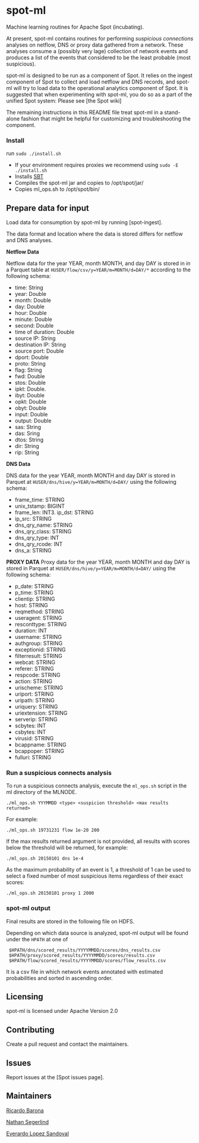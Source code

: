 # spot-ml

Machine learning routines for Apache Spot (incubating).

At present, spot-ml contains routines for performing *suspicious connections* analyses on netflow, DNS or proxy data gathered from a network. These
analyses consume a (possibly very lage) collection of network events and produces a list of the events that considered to be the least probable (most suspicious).

spot-ml is designed to be run as a component of Spot. It relies on the ingest component of Spot to collect and load
netflow and DNS records, and spot-ml will try to load data to the operational analytics component of Spot.  It is suggested that when experimenting with spot-ml, you do so as a part of the unified Spot system: Please see [the Spot wiki]

The remaining instructions in this README file treat spot-ml in a stand-alone fashion that might be helpful for customizing and troubleshooting the
component.

### Install

run `sudo ./install.sh`

* If your environment requires proxies we recommend using `sudo -E ./install.sh`
* Installs [SBT](http://www.scala-sbt.org)
* Compiles the spot-ml jar and copies to /opt/spot/jar/
* Copies ml_ops.sh to /opt/spot/bin/

## Prepare data for input 

Load data for consumption by spot-ml by running [spot-ingest].

The data format and location where the data is stored differs for netflow and DNS analyses.

**Netflow Data**

Netflow data for the year YEAR, month  MONTH, and day DAY is stored in in a Parquet table  at `HUSER/flow/csv/y=YEAR/m=MONTH/d=DAY/*` according to
 the following schema:

- time: String
- year: Double
- month: Double
- day: Double
- hour: Double
- minute: Double
- second: Double
- time of duration: Double
- source IP: String
- destination IP: String
- source port: Double
- dport: Double
- proto: String
- flag: String
- fwd: Double
- stos: Double
- ipkt: Double.
- ibyt: Double
- opkt: Double
- obyt: Double
- input: Double
- output: Double
- sas: String
- das: Sring
- dtos: String
- dir: String
- rip: String

**DNS Data**

DNS data for the year YEAR, month MONTH and day DAY is stored in Parquet at `HUSER/dns/hive/y=YEAR/m=MONTH/d=DAY/` using the following schema:

- frame_time: STRING
- unix_tstamp: BIGINT
- frame_len: INT3. ip_dst: STRING
- ip_src: STRING
- dns_qry_name: STRING
- dns_qry_class: STRING
- dns_qry_type: INT
- dns_qry_rcode: INT
- dns_a: STRING

**PROXY DATA**
Proxy data for the year YEAR, month MONTH and day DAY is stored in Parquet at `HUSER/dns/hive/y=YEAR/m=MONTH/d=DAY/` using the following schema:

- p_date: STRING
- p_time: STRING  
- clientip: STRING                           
- host: STRING    
- reqmethod: STRING                                    
- useragent: STRING                                      
- resconttype: STRING                                      
- duration: INT                                         
- username: STRING                                      
- authgroup: STRING                                      
- exceptionid: STRING                                      
- filterresult: STRING                                      
- webcat: STRING                                      
- referer: STRING                                      
- respcode: STRING                                      
- action: STRING                                      
- urischeme: STRING                                      
- uriport: STRING                                      
- uripath: STRING                                      
- uriquery: STRING                                      
- uriextension: STRING                                      
- serverip: STRING                                      
- scbytes: INT                                         
- csbytes: INT                                         
- virusid: STRING                                      
- bcappname: STRING                                      
- bcappoper: STRING                                      
- fulluri: STRING



### Run a suspicious connects analysis

To run a suspicious connects analysis, execute the  `ml_ops.sh` script in the ml directory of the MLNODE.
```
./ml_ops.sh YYYMMDD <type> <suspicion threshold> <max results returned>
```


For example:  
```
./ml_ops.sh 19731231 flow 1e-20 200
```

If the max results returned argument is not provided, all results with scores below the threshold will be returned, for example:
```
./ml_ops.sh 20150101 dns 1e-4
```

As the maximum probability of an event is 1, a threshold of 1 can be used to select a fixed number of most suspicious items regardless of their exact scores:
```
./ml_ops.sh 20150101 proxy 1 2000
```


### spot-ml output

Final results are stored in the following file on HDFS.

Depending on which data source is analyzed, 
spot-ml output will be found under the ``HPATH`` at one of

     $HPATH/dns/scored_results/YYYYMMDD/scores/dns_results.csv
     $HPATH/proxy/scored_results/YYYYMMDD/scores/results.csv
     $HPATH/flow/scored_results/YYYYMMDD/scores/flow_results.csv


It is a csv file in which network events annotated with estimated probabilities and sorted in ascending order.

## Licensing

spot-ml is licensed under Apache Version 2.0

## Contributing

Create a pull request and contact the maintainers.

## Issues

Report issues at the [Spot issues page].

## Maintainers

[Ricardo Barona](https://github.com/rabarona)

[Nathan Segerlind](https://github.com/NathanSegerlind)

[Everardo Lopez Sandoval](https://github.com/EverLoSa)
